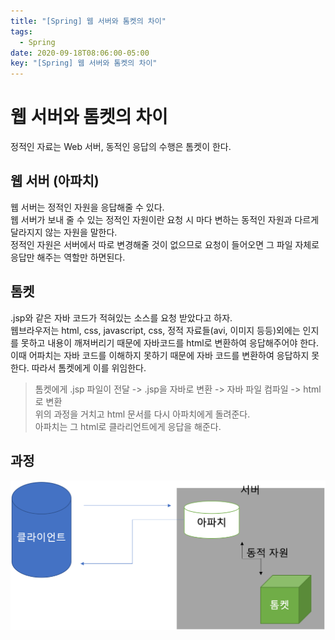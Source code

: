 ```yaml
---
title: "[Spring] 웹 서버와 톰켓의 차이"
tags:
  - Spring
date: 2020-09-18T08:06:00-05:00
key: "[Spring] 웹 서버와 톰켓의 차이"
---
```


# 웹 서버와 톰켓의 차이

정적인 자료는 Web 서버, 동적인 응답의 수행은 톰켓이 한다.

<!--more-->

## 웹 서버 (아파치)

웹 서버는 정적인 자원을 응답해줄 수 있다.<br>
웹 서버가 보내 줄 수 있는 정적인 자원이란 요청 시 마다 변하는 동적인 자원과 다르게 달라지지 않는 자원을 말한다.<br>
정적인 자원은 서버에서 따로 변경해줄 것이 없으므로 요청이 들어오면 그 파일 자체로 응답만 해주는 역할만 하면된다.<br>

## 톰켓

.jsp와 같은 자바 코드가 적혀있는 소스를 요청 받았다고 하자.<br>
웹브라우저는 html, css, javascript, css, 정적 자료들(avi, 이미지 등등)외에는 인지를 못하고 내용이 깨져버리기 때문에 자바코드를 html로 변환하여 응답해주어야 한다.
이때 어파치는 자바 코드를 이해하지 못하기 때문에 자바 코드를 변환하여 응답하지 못한다. 따라서 톰켓에게 이를 위임한다.<br>
> 톰켓에게 .jsp 파일이 전달 -> .jsp을 자바로 변환 -> 자바 파일 컴파일 -> html로 변환<br>
위의 과정을 거치고 html 문서를 다시 아파치에게 돌려준다.<br>
아파치는 그 html로 클라리언트에게 응답을 해준다.<br>

## 과정

![1](/assets/images/200918-1.png)<br>